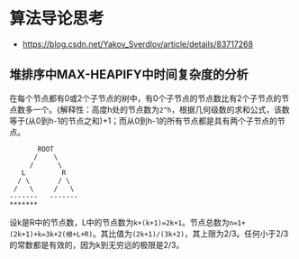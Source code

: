 # 算法导论思考


- https://blog.csdn.net/Yakov_Sverdlov/article/details/83717268

## 堆排序中MAX-HEAPIFY中时间复杂度的分析


在每个节点都有0或2个子节点的树中，有0个子节点的节点数比有2个子节点的节点数多一个。{解释性：高度h处的节点数为`2^h`，根据几何级数的求和公式，该数等于(从0到h-1的节点之和)+1；而从0到h-1的所有节点都是具有两个子节点的节点。

```
       ROOT
      /    \
     /      \
   L         R
  / \       / \
 /   \     /   \
-------   -------
*******

```

设k是R中的节点数，L中的节点数为`k+(k+1)=2k+1`。节点总数为`n=1+(2k+1)+k=3k+2(根+L+R)`。其比值为`(2k+1)/(3k+2)`，其上限为2/3。任何小于2/3的常数都是有效的，因为k到无穷远的极限是2/3。